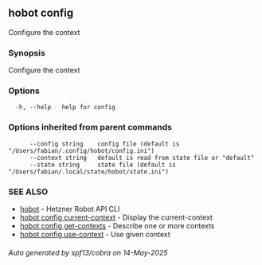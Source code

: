 ## hobot config

Configure the context

### Synopsis

Configure the context

### Options

```
  -h, --help   help for config
```

### Options inherited from parent commands

```
      --config string    config file (default is "/Users/fabian/.config/hobot/config.ini")
      --context string   default is read from state file or "default"
      --state string     state file (default is "/Users/fabian/.local/state/hobot/state.ini")
```

### SEE ALSO

* [hobot](hobot.md)	 - Hetzner Robot API CLI
* [hobot config current-context](hobot_config_current-context.md)	 - Display the current-context
* [hobot config get-contexts](hobot_config_get-contexts.md)	 - Describe one or more contexts
* [hobot config use-context](hobot_config_use-context.md)	 - Use given context

###### Auto generated by spf13/cobra on 14-May-2025
